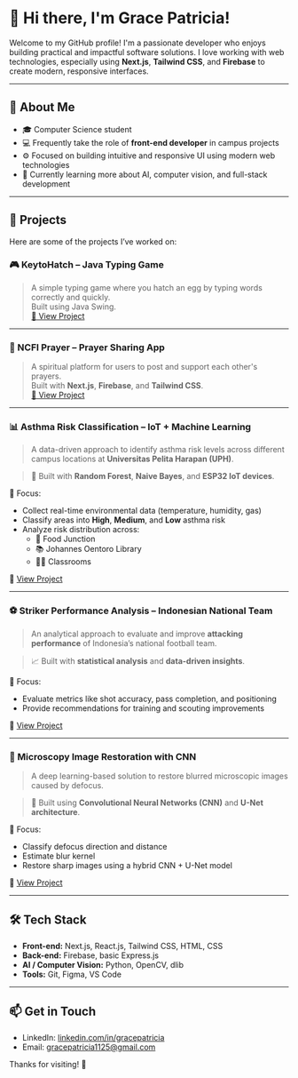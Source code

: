 # 👋 Hi there, I'm Grace Patricia!

Welcome to my GitHub profile! I'm a passionate developer who enjoys building practical and impactful software solutions. I love working with web technologies, especially using **Next.js**, **Tailwind CSS**, and **Firebase** to create modern, responsive interfaces.

---

## 🌱 About Me

- 🎓 Computer Science student  
- 💻 Frequently take the role of **front-end developer** in campus projects  
- ⚙️ Focused on building intuitive and responsive UI using modern web technologies  
- 🧠 Currently learning more about AI, computer vision, and full-stack development  

---

## 🚀 Projects

Here are some of the projects I’ve worked on:

### 🎮 KeytoHatch – Java Typing Game  
> A simple typing game where you hatch an egg by typing words correctly and quickly.  
> Built using Java Swing.  
[🔗 View Project](https://github.com/gggrc/KeyToHatch)

---

### 🙏 NCFI Prayer – Prayer Sharing App  
> A spiritual platform for users to post and support each other's prayers.  
> Built with **Next.js**, **Firebase**, and **Tailwind CSS**.  
[🔗 View Project](https://github.com/gggrc/ncfiprayer)

---

### 📊 Asthma Risk Classification – IoT + Machine Learning

> A data-driven approach to identify asthma risk levels across different campus locations at **Universitas Pelita Harapan (UPH)**.

> 🧠 Built with **Random Forest**, **Naive Bayes**, and **ESP32 IoT devices**.

📌 Focus:
- Collect real-time environmental data (temperature, humidity, gas)
- Classify areas into **High**, **Medium**, and **Low** asthma risk
- Analyze risk distribution across:
  - 🏫 Food Junction
  - 📚 Johannes Oentoro Library
  - 🧑‍🏫 Classrooms

🔗 [View Project](https://colab.research.google.com/drive/1ZrvCJzeJ_406wFOipc734slXzjRB_Jp4#scrollTo=Fjoijx55ZgrM)

---

### ⚽ Striker Performance Analysis – Indonesian National Team

> An analytical approach to evaluate and improve **attacking performance** of Indonesia’s national football team.

> 📈 Built with **statistical analysis** and **data-driven insights**.

📌 Focus:
- Evaluate metrics like shot accuracy, pass completion, and positioning
- Provide recommendations for training and scouting improvements

🔗 [View Project](https://colab.research.google.com/drive/1NkjbLo6hK_JYmBzNttyYoCXV4SKrZJmq)

---

### 🔬 Microscopy Image Restoration with CNN

> A deep learning-based solution to restore blurred microscopic images caused by defocus.

> 🧠 Built using **Convolutional Neural Networks (CNN)** and **U-Net architecture**.

📌 Focus:
- Classify defocus direction and distance
- Estimate blur kernel
- Restore sharp images using a hybrid CNN + U-Net model

🔗 [View Project](https://colab.research.google.com/drive/1EdveqFC31oClTkdLhJ0AAkuHUStfgfsa#scrollTo=_LeMmfw9o2gX)

---

## 🛠️ Tech Stack

- **Front-end:** Next.js, React.js, Tailwind CSS, HTML, CSS  
- **Back-end:** Firebase, basic Express.js  
- **AI / Computer Vision:** Python, OpenCV, dlib  
- **Tools:** Git, Figma, VS Code  

---

## 📫 Get in Touch

- LinkedIn: [linkedin.com/in/gracepatricia](https://www.linkedin.com/in/grace-patricia-ananta-6700b7243/)  
- Email: gracepatricia1125@gmail.com  

Thanks for visiting! 🌼

